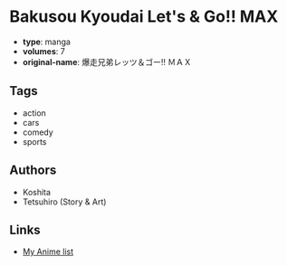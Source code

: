 # Bakusou Kyoudai Let's & Go!! MAX

-   **type**: manga
-   **volumes**: 7
-   **original-name**: 爆走兄弟レッツ＆ゴー!! ＭＡＸ

## Tags

-   action
-   cars
-   comedy
-   sports

## Authors

-   Koshita
-   Tetsuhiro (Story & Art)

## Links

-   [My Anime list](https://myanimelist.net/manga/18828/Bakusou_Kyoudai_Lets___Go_MAX)
